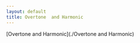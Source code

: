```yaml
---
layout: default
title: Overtone  and Harmonic
---
```


[Overtone  and Harmonic](./Overtone  and Harmonic)  
